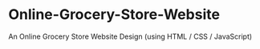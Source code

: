 # Online-Grocery-Store-Website
An Online Grocery Store Website Design (using HTML / CSS / JavaScript)
